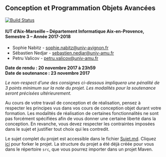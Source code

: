 ## Conception et Programmation Objets Avancées
[![Build Status](https://travis-ci.com/IUTInfoAix-M3105/M3105_Projet.svg?token=zPXgu159amQhEb4ShTxW&branch=master)](https://travis-ci.com/IUTInfoAix-M3105/M3105_Projet)



#### IUT d’Aix-Marseille – Département Informatique Aix-en-Provence, Semestre 3 – Année 2017-2018

* Sophie Nabitz - [sophie.nabitz@univ-avignon.fr](sophie.nabitz@univ-avignon.fr)
* Sébastien Nedjar - [sebastien.nedjar@univ-amu.fr](sebastien.nedjar@univ-amu.fr)
* Petru Valicov - [petru.valicov@univ-amu.fr](petru.valicov@univ-amu.fr)

**Date de rendu : 20 novembre 2017 à 23h59**  
**Date de soutenance : 23 novembre 2017**

*Le non-respect d’une des consignes ci-dessous impliquera une pénalité de 3 points minimum sur la note du projet. Les modalités pour la soutenance seront précisées ultérieurement.*

Au cours de votre travail de conception et de réalisation, pensez à respecter les principes vus dans vos cours de conception objet durant votre formation. Les modalités de réalisation de certaines fonctionnalités ne sont pas forcément spécifiées afin de vous donner une certaine liberté dans la conception. En revanche, vous devez respecter les contraintes imposées dans le sujet et justifier tout choix qui les contredit.

Le sujet complet du projet est accessible dans le fichier [Sujet.md](Sujet.md). Cliquez [ici](https://classroom.github.com/g/-M5q3iEE) pour forker le projet. La structure du projet a été déjà créée pour vous dans le répertoire `src`, que vous pourrez importer dans un projet Maven.
